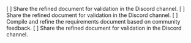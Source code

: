 [ ] Share the refined document for validation in the Discord channel.
[ ] Share the refined document for validation in the Discord channel.
[ ] Compile and refine the requirements document based on community feedback.
[ ] Share the refined document for validation in the Discord channel.
